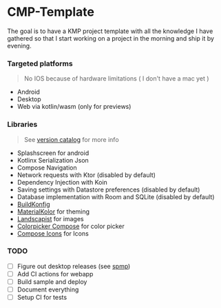 # CMP-Template

The goal is to have a KMP project template with all the knowledge I have gathered 
so that I start working on a project in the morning and ship it by evening.

### Targeted platforms

> No IOS because of hardware limitations ( I don't have a mac yet )

- Android
- Desktop
- Web via kotlin/wasm (only for previews)

### Libraries 

> See [version catalog](gradle/libs.versions.toml) for more info

- Splashscreen for android
- Kotlinx Serialization Json
- Compose Navigation
- Network requests with Ktor (disabled by default)
- Dependency Injection with Koin
- Saving settings with Datastore preferences (disabled by default)
- Database implementation with Room and SQLite (disabled by default)
- [BuildKonfig](https://github.com/yshrsmz/BuildKonfig)
- [MaterialKolor](https://github.com/jordond/MaterialKolor) for theming
- [Landscapist](https://github.com/skydoves/landscapist) for images
- [Colorpicker Compose](https://github.com/skydoves/colorpicker-compose) for color picker
- [Compose Icons](https://github.com/DevSrSouza/compose-icons) for Icons

### TODO
- [ ] Figure out desktop releases (see [spmp](https://github.com/toasterofbread/spmp))
- [ ] Add CI actions for webapp
- [ ] Build sample and deploy
- [ ] Document everything
- [ ] Setup CI for tests
